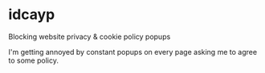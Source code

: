 # idcayp
Blocking website privacy &amp; cookie policy popups

I'm getting annoyed by constant popups on every page asking me to agree to some policy.

